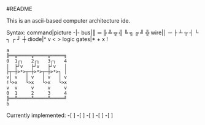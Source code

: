 #README

This is an ascii-based computer architecture ide.

Syntax:
command|picture
-|-
bus|║ ═ ╠ ╩ ╦ ╣ ╚ ╗ ╔ ╝ ╬
wire|│ ─ ├ ┴ ┬ ┤ └ ┐ ┌ ┘ ┼
diode|^ v < >
logic gates|* + x !

```
a
╠══╦═════╦═════╦═════╗
0  1┌┐   2┌┐   3┌┐   4
│  ├┘v   ├┘v   ├┘v   │
├┬─┼>*>┬─┼>*>┬─┼>*>┐ │
v│ v   │ v   │ v   │ v
!└>x   └>x   └>x   └>x
v  v     v     v     v
0  1     2     3     4
╠══╩═════╩═════╩═════╝
b
```
Currently implemented:
-[ ] 
-[ ]
-[ ]
-[ ]
-[ ]
